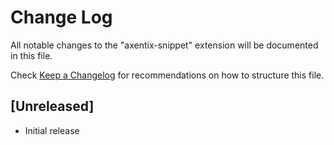 # Change Log

All notable changes to the "axentix-snippet" extension will be documented in this file.

Check [Keep a Changelog](http://keepachangelog.com/) for recommendations on how to structure this file.

## [Unreleased]

- Initial release
